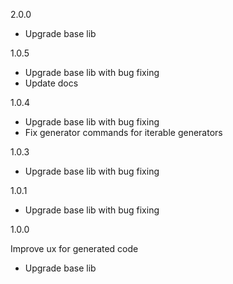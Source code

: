 2.0.0

- Upgrade base lib

1.0.5

- Upgrade base lib with bug fixing
- Update docs

1.0.4

- Upgrade base lib with bug fixing
- Fix generator commands for iterable generators

1.0.3

- Upgrade base lib with bug fixing

1.0.1

- Upgrade base lib with bug fixing

1.0.0 

Improve ux for generated code

- Upgrade base lib
